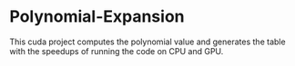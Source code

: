 # Polynomial-Expansion
This cuda project computes the polynomial value and generates the table with the speedups of running the code on CPU and GPU.
